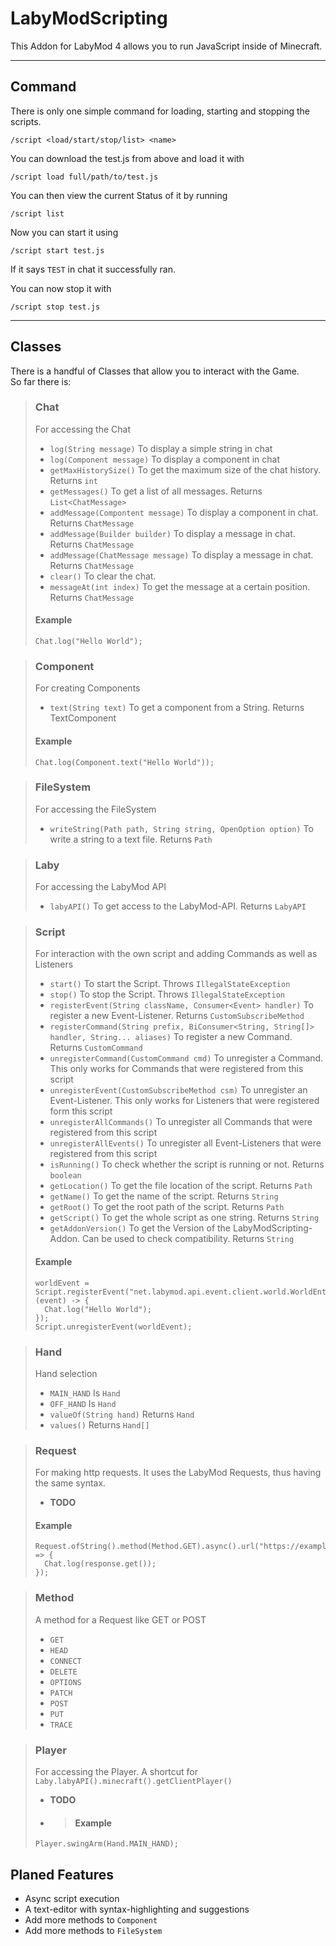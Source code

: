 # LabyModScripting

This Addon for LabyMod 4 allows you to run JavaScript inside of Minecraft.
***
## Command
There is only one simple command for loading, starting and stopping the scripts.
```
/script <load/start/stop/list> <name>
```
You can download the test.js from above and load it with
```
/script load full/path/to/test.js
```
You can then view the current Status of it by running
```
/script list
```
Now you can start it using
```
/script start test.js
```
If it says ```TEST``` in chat it successfully ran.

You can now stop it with
```
/script stop test.js
```
***
## Classes
There is a handful of Classes that allow you to interact with the Game.  
So far there is:
>### Chat
> For accessing the Chat
> - ``log(String message)`` To display a simple string in chat
> - ``log(Component message)`` To display a component in chat
> - ``getMaxHistorySize()`` To get the maximum size of the chat history. Returns ``int``
> - ``getMessages()`` To get a list of all messages. Returns ``List<ChatMessage>``
> - ``addMessage(Compontent message)`` To display a component in chat. Returns ``ChatMessage``
> - ``addMessage(Builder builder)`` To display a message in chat. Returns ``ChatMessage``
> - ``addMessage(ChatMessage message)`` To display a message in chat. Returns ``ChatMessage``
> - ``clear()`` To clear the chat.
> - ``messageAt(int index)`` To get the message at a certain position. Returns ``ChatMessage``
> #### Example
> ```
> Chat.log("Hello World");
> ```

>### Component
> For creating Components
> - ``text(String text)`` To get a component from a String. Returns TextComponent
> #### Example
> ```
> Chat.log(Component.text("Hello World"));
> ```

>### FileSystem
> For accessing the FileSystem
> - ``writeString(Path path, String string, OpenOption option)`` To write a string to a text file. Returns ``Path``

>### Laby
> For accessing the LabyMod API
> - ``labyAPI()`` To get access to the LabyMod-API. Returns ``LabyAPI``

>### Script
> For interaction with the own script and adding Commands as well as Listeners
> - ``start()`` To start the Script. Throws ``IllegalStateException``
> - ``stop()`` To stop the Script. Throws ``IllegalStateException``
> - ``registerEvent(String className, Consumer<Event> handler)`` To register a new Event-Listener. Returns ``CustomSubscribeMethod``
> - ``registerCommand(String prefix, BiConsumer<String, String[]> handler, String... aliases)`` To register a new Command. Returns ``CustomCommand``
> - ``unregisterCommand(CustomCommand cmd)`` To unregister a Command. This only works for Commands that were registered from this script
> - ``unregisterEvent(CustomSubscribeMethod csm)`` To unregister an Event-Listener. This only works for Listeners that were registered form this script
> - ``unregisterAllCommands()`` To unregister all Commands that were registered from this script
> - ``unregisterAllEvents()`` To unregister all Event-Listeners that were registered from this script
> - ``isRunning()`` To check whether the script is running or not. Returns ``boolean``
> - ``getLocation()`` To get the file location of the script. Returns ``Path``
> - ``getName()`` To get the name of the script. Returns ``String``
> - ``getRoot()`` To get the root path of the script. Returns ``Path``
> - ``getScript()`` To get the whole script as one string. Returns ``String``
> - ``getAddonVersion()`` To get the Version of the LabyModScripting-Addon. Can be used to check compatibility. Returns ``String``
> #### Example
> ```
> worldEvent = Script.registerEvent("net.labymod.api.event.client.world.WorldEnterEvent", (event) -> {
>   Chat.log("Hello World");
> });
> Script.unregisterEvent(worldEvent);
> ```

>### Hand
> Hand selection
> - ``MAIN_HAND`` Is ``Hand``
> - ``OFF_HAND`` Is ``Hand``
> - ``valueOf(String hand)`` Returns ``Hand``
> - ``values()`` Returns ``Hand[]``

>### Request
> For making http requests. It uses the LabyMod Requests, thus having the same syntax.
> - **TODO**
>#### Example
> ```
> Request.ofString().method(Method.GET).async().url("https://example.com").readTimeout(3000).connectTimeout(3000).execute((response) => {
>   Chat.log(response.get());
> });
> ```

>### Method
> A method for a Request like GET or POST
> - ``GET``
> - ``HEAD``
> - ``CONNECT``
> - ``DELETE``
> - ``OPTIONS``
> - ``PATCH``
> - ``POST``
> - ``PUT``
> - ``TRACE``

>### Player
> For accessing the Player. A shortcut for ``Laby.labyAPI().minecraft().getClientPlayer()``
> - **TODO**
> - >#### Example
> ```
> Player.swingArm(Hand.MAIN_HAND);
> ```

## Planed Features
- Async script execution
- A text-editor with syntax-highlighting and suggestions
- Add more methods to ``Component``
- Add more methods to ``FileSystem``